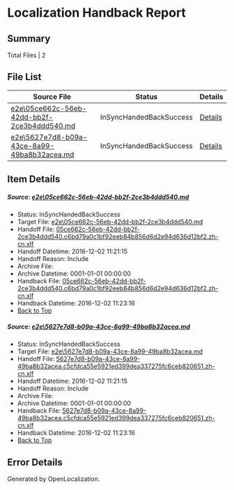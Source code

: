 # <a name='report-top'></a> Localization Handback Report

## Summary
 Total Files | 2

## File List
 Source File | Status | Details 
 ----------- | ------ | ------- 
 [e2e\05ce662c-56eb-42dd-bb2f-2ce3b4ddd540.md](https://github.com/OpenLocalizationTestOrg/ol-test0/blob/51719f95490f8b24e9f3bb73364f0b19858d47e5/e2e/05ce662c-56eb-42dd-bb2f-2ce3b4ddd540.md) | InSyncHandedBackSuccess | [Details](#8986514373ccbb04f67898f433181a2194f29bc31)
 [e2e\5627e7d8-b09a-43ce-8a99-49ba8b32acea.md](https://github.com/OpenLocalizationTestOrg/ol-test0/blob/51719f95490f8b24e9f3bb73364f0b19858d47e5/e2e/5627e7d8-b09a-43ce-8a99-49ba8b32acea.md) | InSyncHandedBackSuccess | [Details](#18ffdb35d03874f3d108f298976b2cdb256ac02e2)

## Item Details
##### <a name='8986514373ccbb04f67898f433181a2194f29bc31'></a> Source: [e2e\05ce662c-56eb-42dd-bb2f-2ce3b4ddd540.md](https://github.com/OpenLocalizationTestOrg/ol-test0/blob/51719f95490f8b24e9f3bb73364f0b19858d47e5/e2e/05ce662c-56eb-42dd-bb2f-2ce3b4ddd540.md)
* Status: InSyncHandedBackSuccess
* Target File: [e2e\05ce662c-56eb-42dd-bb2f-2ce3b4ddd540.md](https://github.com/OpenLocalizationTestOrg/ol-test0-zhcn/blob/7976a413e11efe485a37622583613dafe9ed7a10/e2e/05ce662c-56eb-42dd-bb2f-2ce3b4ddd540.md)
* Handoff File: [05ce662c-56eb-42dd-bb2f-2ce3b4ddd540.c6bd79a0c1bf92eeb84b856d6d2e94d636d12bf2.zh-cn.xlf](https://github.com/OpenLocalizationTestOrg/ol-test0-handoff/blob/3b17c2620053f8aeb6c4322d1259eddf858184b9/ol-handoff/OpenLocalizationTestOrg/ol-test0-zhcn/shujia/ht/05ce662c-56eb-42dd-bb2f-2ce3b4ddd540.c6bd79a0c1bf92eeb84b856d6d2e94d636d12bf2.zh-cn.xlf)
* Handoff Datetime: 2016-12-02 11:21:15
* Handoff Reason: Include
* Archive File: 
* Archive Datetime: 0001-01-01 00:00:00
* Handback File: [05ce662c-56eb-42dd-bb2f-2ce3b4ddd540.c6bd79a0c1bf92eeb84b856d6d2e94d636d12bf2.zh-cn.xlf](https://github.com/OpenLocalizationTestOrg/ol-test0-handback/blob/79834d7c93874c7172a37e663761840b47a273f5/ol-handback/OpenLocalizationTestOrg/ol-test0-zhcn/shujia/ht/05ce662c-56eb-42dd-bb2f-2ce3b4ddd540.c6bd79a0c1bf92eeb84b856d6d2e94d636d12bf2.zh-cn.xlf)
* Handback Datetime: 2016-12-02 11:23:16
* [Back to Top](#report-top)

##### <a name='18ffdb35d03874f3d108f298976b2cdb256ac02e2'></a> Source: [e2e\5627e7d8-b09a-43ce-8a99-49ba8b32acea.md](https://github.com/OpenLocalizationTestOrg/ol-test0/blob/51719f95490f8b24e9f3bb73364f0b19858d47e5/e2e/5627e7d8-b09a-43ce-8a99-49ba8b32acea.md)
* Status: InSyncHandedBackSuccess
* Target File: [e2e\5627e7d8-b09a-43ce-8a99-49ba8b32acea.md](https://github.com/OpenLocalizationTestOrg/ol-test0-zhcn/blob/7976a413e11efe485a37622583613dafe9ed7a10/e2e/5627e7d8-b09a-43ce-8a99-49ba8b32acea.md)
* Handoff File: [5627e7d8-b09a-43ce-8a99-49ba8b32acea.c5cfdca55e5921ed399dea337275fc6ceb820651.zh-cn.xlf](https://github.com/OpenLocalizationTestOrg/ol-test0-handoff/blob/3b17c2620053f8aeb6c4322d1259eddf858184b9/ol-handoff/OpenLocalizationTestOrg/ol-test0-zhcn/shujia/ht/5627e7d8-b09a-43ce-8a99-49ba8b32acea.c5cfdca55e5921ed399dea337275fc6ceb820651.zh-cn.xlf)
* Handoff Datetime: 2016-12-02 11:21:15
* Handoff Reason: Include
* Archive File: 
* Archive Datetime: 0001-01-01 00:00:00
* Handback File: [5627e7d8-b09a-43ce-8a99-49ba8b32acea.c5cfdca55e5921ed399dea337275fc6ceb820651.zh-cn.xlf](https://github.com/OpenLocalizationTestOrg/ol-test0-handback/blob/79834d7c93874c7172a37e663761840b47a273f5/ol-handback/OpenLocalizationTestOrg/ol-test0-zhcn/shujia/ht/5627e7d8-b09a-43ce-8a99-49ba8b32acea.c5cfdca55e5921ed399dea337275fc6ceb820651.zh-cn.xlf)
* Handback Datetime: 2016-12-02 11:23:16
* [Back to Top](#report-top)


## Error Details

Generated by OpenLocalization.
